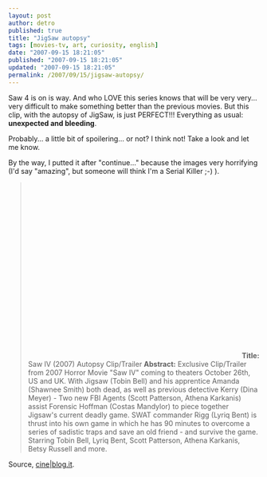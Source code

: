 ```yaml
---
layout: post
author: detro
published: true
title: "JigSaw autopsy"
tags: [movies-tv, art, curiosity, english]
date: "2007-09-15 18:21:05"
published: "2007-09-15 18:21:05"
updated: "2007-09-15 18:21:05"
permalink: /2007/09/15/jigsaw-autopsy/
---
```


Saw 4 is on is way. And who LOVE this series knows that will be very very... very difficult to make something better than the previous movies. But this clip, with the autopsy of JigSaw, is just PERFECT!!!
Everything as usual: <strong>unexpected and bleeding</strong>.

Probably... a little bit of spoilering... or not? I think not! Take a look and let me know.

By the way, I putted it after "continue..." because the images very horrifying (I'd say "amazing", but someone will think I'm a Serial Killer ;-) ).

<!--more-->
<blockquote>
<object width="425" height="353"><param name="movie" value="http://www.youtube.com/v/36PlWZ2pkqI"></param><param name="wmode" value="transparent"></param><embed src="http://www.youtube.com/v/36PlWZ2pkqI" type="application/x-shockwave-flash" wmode="transparent" width="425" height="353"></embed></object>
<strong>Title:</strong> Saw IV (2007) Autopsy Clip/Trailer
<strong>Abstract:</strong> Exclusive Clip/Trailer from 2007 Horror Movie "Saw IV" coming to theaters October 26th, US and UK. With Jigsaw (Tobin Bell) and his apprentice Amanda (Shawnee Smith) both dead, as well as previous detective Kerry (Dina Meyer) - Two new FBI Agents (Scott Patterson, Athena Karkanis) assist Forensic Hoffman (Costas Mandylor) to piece together Jigsaw's current deadly game. SWAT commander Rigg (Lyriq Bent) is thrust into his own game in which he has 90 minutes to overcome a series of sadistic traps and save an old friend - and survive the game. Starring Tobin Bell, Lyriq Bent, Scott Patterson, Athena Karkanis, Betsy Russell and more.
</blockquote>

Source, <a href="http://www.cineblog.it/post/7118/saw-4-arriva-lautopsia-di-jigsaw">cine|blog.it</a>.
